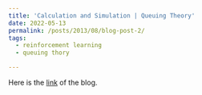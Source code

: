 ```yaml
---
title: 'Calculation and Simulation | Queuing Theory'
date: 2022-05-13
permalink: /posts/2013/08/blog-post-2/
tags:
  - reinforcement learning
  - queuing thory

---
```

Here is the [link](https://blog.csdn.net/GigafortressX/article/details/124760019?spm=1001.2014.3001.5501) of the blog.
